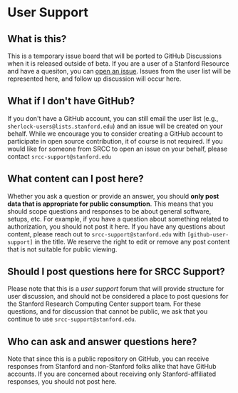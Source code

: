# User Support

## What is this?

This is a temporary issue board that will be ported to GitHub Discussions
when it is released outside of beta. If you are a user of a Stanford
Resource and have a quesiton, you can [open an issue](https://github.com/stanford-rc/user-support/issues).
Issues from the user list will be represented here, and follow up discussion
will occur here.

## What if I don't have GitHub?

If you don't have a GitHub account, you can still email the user list (e.g.,
`sherlock-users@lists.stanford.edu`) and an issue will be created on your behalf.
While we encourage you to consider creating a GitHub account to participate in
open source contribution, it of course is not required. If you would like for
someone from SRCC to open an issue on your behalf, please contact `srcc-support@stanford.edu`

## What content can I post here?

Whether you ask a question or provide an answer, you should **only post
data that is appropriate for public consumption**. This means that you
should scope questions and responses to be about general software,
setups, etc. For example, if you have a question about something
related to authorization, you should not post it here. If you have
any questions about content, please reach out to `srcc-support@stanford.edu`
with `[github-user-support]` in the title. We reserve the right to edit
or remove any post content that is not suitable for public viewing.

## Should I post questions here for SRCC Support?

Please note that this is a _user support_ forum that will provide structure
for user discussion, and should not be considered a place to post
quesions for the Stanford Research Computing Center support team.
For these questions, and for discussion that cannot be public, we ask
that you continue to use `srcc-support@stanford.edu`.

## Who can ask and answer questions here?

Note that since this is a public repository on GitHub, you can receive responses
from Stanford and non-Stanford folks alike that have GitHub accounts. If you
are concerned about receiving only Stanford-affiliated responses, you should
not post here.
